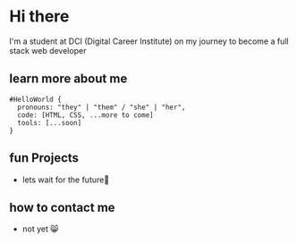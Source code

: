 # Hi there

I'm a student at DCI (Digital Career Institute) on my journey to become a full stack web developer

## learn more about me

```
#HelloWorld {
  pronouns: "they" | "them" / "she" | "her",
  code: [HTML, CSS, ...more to come]
  tools: [...soon]
}
```

## fun Projects
- lets wait for the future🔮

## how to contact me
- not yet 😸
